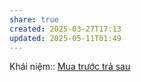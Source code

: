 ```yaml
---
share: true
created: 2025-03-27T17:13
updated: 2025-05-11T01:49
---
```

Khái niệm:: [Mua trước trả sau](../../../%CE%9E%20Kh%C3%A1i%20ni%E1%BB%87m/Mua%20tr%C6%B0%E1%BB%9Bc%20tr%E1%BA%A3%20sau.md)
